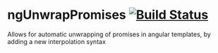 
ngUnwrapPromises [![Build Status](https://travis-ci.org/rodyhaddad/ngUnwrapPromises.png)](https://travis-ci.org/rodyhaddad/ngUnwrapPromises)
===============

Allows for automatic unwrapping of promises in angular templates, by adding a new interpolation syntax

